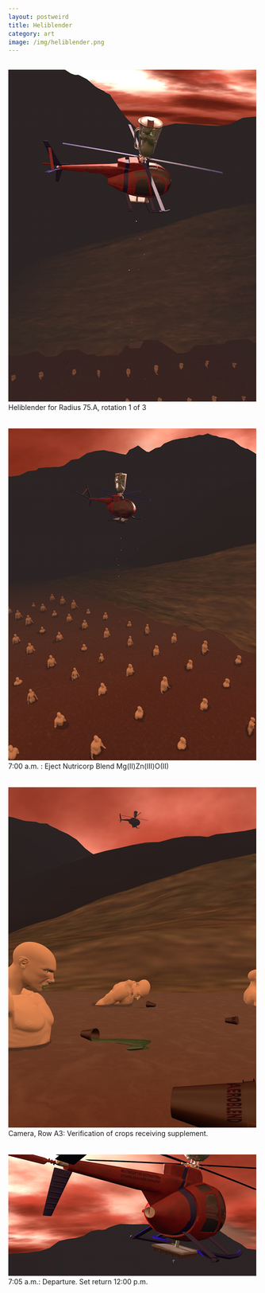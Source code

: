 ```yaml
---
layout: postweird
title: Heliblender
category: art
image: /img/heliblender.png
---
```

<br>

<div class="row">
<div class="grid-half">
<img src="/img/hb10.jpg">
</div>
<div class="grid-half">
Heliblender for Radius 75.A, rotation 1 of 3
</div>
</div>

<br>
<br>

<div class="row">
<div class="grid-half">
<img src="/img/hb8.jpg">
</div>
<div class="grid-half">
7:00 a.m. : Eject Nutricorp Blend Mg(II)Zn(III)O(II)
</div>
</div>

<br>
<br>

<div class="row">
<div class="grid-half">
<img src="/img/hb7.jpg">
</div>
<div class="grid-half">
Camera, Row A3: Verification of crops receiving supplement.
</div>
</div>

<br>
<br>

<div class="row">
<div class="grid-half">
<img src="/img/hb9.jpg">
</div>
<div class="grid-half">
7:05 a.m.: Departure. Set return 12:00 p.m.
</div>
</div>
